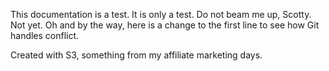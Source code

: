 This documentation is a test. It is only a test. Do not beam me up, Scotty. Not yet. Oh and by the way, here is a change to the first line to see how Git handles conflict.

Created with S3, something from my affiliate marketing days.

